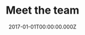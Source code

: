 ---
layout: layouts/meet-the-team.njk
title: Meet the team
date: 2017-01-01T00:00:00.000Z
permalink: /who-we-are/team.html

teamMembers: {
  member1: {
	name: "Kristina Murrin",
	description: "Kristina is the Chief Executive of the National Leadership Centre with a background in innovation and social change. She has worked at board level in private, public, academic and voluntary sectors."
  },
  member2: {
	name: "Becky Wyse",
	description: "Becky leads our programme team and is responsible for designing and delivering the NLC programme for the most senior public sector leaders."
  },
  member3: {
	name: "Stephen Crookbain",
	description: "Stephen leads our network, community and international work. He leads much of our externally-focused work, connecting top-level public leaders though a digital service and our events."
  },
  member4: {
	name: "Margot Shatz",
	description: "Margot leads the strategy and insight function. She has strategic oversight for our research and evaluation, while also leading on our corporate governance and Ministerial relationships."
  },
  member5: {
	name: "Jenny Vass",
	description: "Jenny is responsible for building a strong network of leaders. She is bringing people together across sectors and building a community across the country."
  },
  member6: {
	name: "Morgan Frodsham",
	description: "Morgan runs our research and evaluation portfolio. She works with leaders, researchers and experts to understand the complex links between leadership, productivity and outcomes of public services."
  },
}
---
